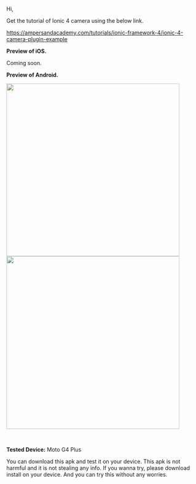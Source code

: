 Hi,

Get the tutorial of Ionic 4 camera using the below link.

https://ampersandacademy.com/tutorials/ionic-framework-4/ionic-4-camera-plugin-example

<b>Preview of iOS.</b>

Coming soon.

<b>Preview of Android.</b>
<p>
<img src="https://github.com/bharathirajatut/ionic4/blob/master/camera-example/ionic4-camera-example-1.jpg" height="450px">
<img src="https://github.com/bharathirajatut/ionic4/blob/master/camera-example/ionic4-camera-example-2.jpg" height="450px">
</p>
<br>

<b>Tested Device:</b>
Moto G4 Plus

You can download this apk and test it on your device. This apk is not harmful and it is not stealing any info. 
If you wanna try, please download install on your device. And you can try this without any worries.
